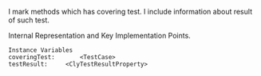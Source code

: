 I mark methods which has covering test. 
I include information about result of such test.
 
Internal Representation and Key Implementation Points.

    Instance Variables
	coveringTest:		<TestCase>
	testResult:		<ClyTestResultProperty>